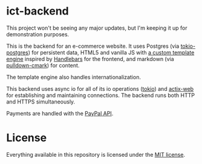 # ict-backend

This project won't be seeing any major updates, but I'm keeping it up for demonstration purposes.

This is the backend for an e-commerce website. It uses Postgres (via [tokio-postgres](https://crates.io/crates/tokio-postgres)) for persistent data,
HTML5 and vanilla JS with [a custom template engine](./src/template.rs) inspired by [Handlebars](https://handlebarsjs.com/) for the frontend,
and markdown (via [pulldown-cmark](https://crates.io/crates/pulldown-cmark)) for content.

The template engine also handles internationalization.

This backend uses async io for all of its io operations ([tokio](https://crates.io/crates/tokio)) and [actix-web](https://crates.io/crates/actix-web)
for establishing and maintaining connections. The backend runs both HTTP and HTTPS simultaneously.

Payments are handled with the [PayPal API](https://developer.paypal.com/home).

# License

Everything available in this repository is licensed under the [MIT license](./LICENSE).
